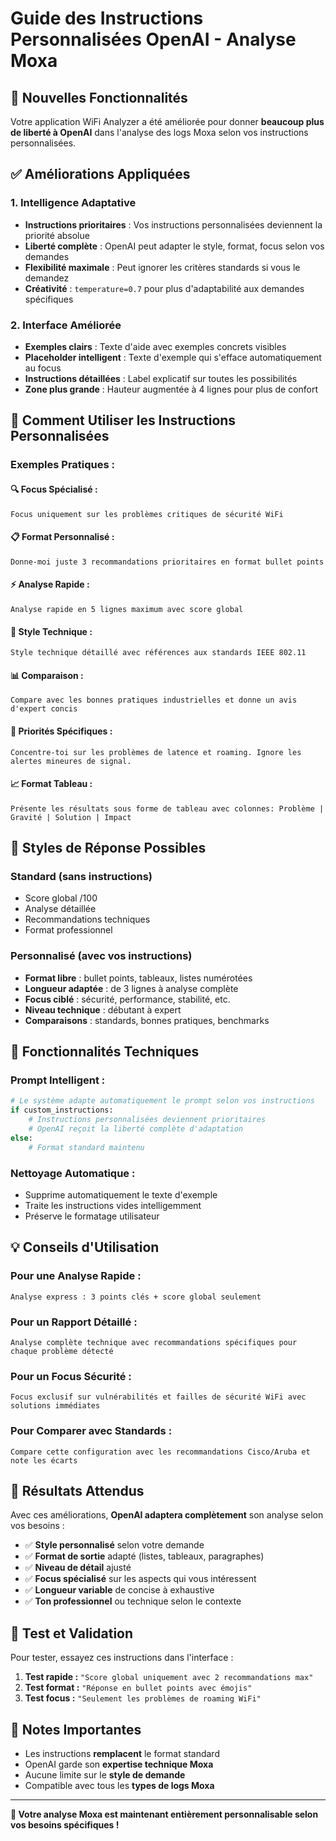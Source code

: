 # Guide des Instructions Personnalisées OpenAI - Analyse Moxa

## 🎯 **Nouvelles Fonctionnalités**

Votre application WiFi Analyzer a été améliorée pour donner **beaucoup plus de liberté à OpenAI** dans l'analyse des logs Moxa selon vos instructions personnalisées.

## ✅ **Améliorations Appliquées**

### 1. **Intelligence Adaptative**
- **Instructions prioritaires** : Vos instructions personnalisées deviennent la priorité absolue
- **Liberté complète** : OpenAI peut adapter le style, format, focus selon vos demandes
- **Flexibilité maximale** : Peut ignorer les critères standards si vous le demandez
- **Créativité** : `temperature=0.7` pour plus d'adaptabilité aux demandes spécifiques

### 2. **Interface Améliorée**
- **Exemples clairs** : Texte d'aide avec exemples concrets visibles
- **Placeholder intelligent** : Texte d'exemple qui s'efface automatiquement au focus
- **Instructions détaillées** : Label explicatif sur toutes les possibilités
- **Zone plus grande** : Hauteur augmentée à 4 lignes pour plus de confort

## 🚀 **Comment Utiliser les Instructions Personnalisées**

### **Exemples Pratiques :**

#### **🔍 Focus Spécialisé :**
```
Focus uniquement sur les problèmes critiques de sécurité WiFi
```

#### **📋 Format Personnalisé :**
```
Donne-moi juste 3 recommandations prioritaires en format bullet points
```

#### **⚡ Analyse Rapide :**
```
Analyse rapide en 5 lignes maximum avec score global
```

#### **🎯 Style Technique :**
```
Style technique détaillé avec références aux standards IEEE 802.11
```

#### **📊 Comparaison :**
```
Compare avec les bonnes pratiques industrielles et donne un avis d'expert concis
```

#### **🚨 Priorités Spécifiques :**
```
Concentre-toi sur les problèmes de latence et roaming. Ignore les alertes mineures de signal.
```

#### **📈 Format Tableau :**
```
Présente les résultats sous forme de tableau avec colonnes: Problème | Gravité | Solution | Impact
```

## 🎨 **Styles de Réponse Possibles**

### **Standard (sans instructions)**
- Score global /100
- Analyse détaillée
- Recommandations techniques
- Format professionnel

### **Personnalisé (avec vos instructions)**
- **Format libre** : bullet points, tableaux, listes numérotées
- **Longueur adaptée** : de 3 lignes à analyse complète
- **Focus ciblé** : sécurité, performance, stabilité, etc.
- **Niveau technique** : débutant à expert
- **Comparaisons** : standards, bonnes pratiques, benchmarks

## 🔧 **Fonctionnalités Techniques**

### **Prompt Intelligent :**
```python
# Le système adapte automatiquement le prompt selon vos instructions
if custom_instructions:
    # Instructions personnalisées deviennent prioritaires
    # OpenAI reçoit la liberté complète d'adaptation
else:
    # Format standard maintenu
```

### **Nettoyage Automatique :**
- Supprime automatiquement le texte d'exemple
- Traite les instructions vides intelligemment
- Préserve le formatage utilisateur

## 💡 **Conseils d'Utilisation**

### **Pour une Analyse Rapide :**
```
Analyse express : 3 points clés + score global seulement
```

### **Pour un Rapport Détaillé :**
```
Analyse complète technique avec recommandations spécifiques pour chaque problème détecté
```

### **Pour un Focus Sécurité :**
```
Focus exclusif sur vulnérabilités et failles de sécurité WiFi avec solutions immédiates
```

### **Pour Comparer avec Standards :**
```
Compare cette configuration avec les recommandations Cisco/Aruba et note les écarts
```

## 🎯 **Résultats Attendus**

Avec ces améliorations, **OpenAI adaptera complètement** son analyse selon vos besoins :

- ✅ **Style personnalisé** selon votre demande
- ✅ **Format de sortie** adapté (listes, tableaux, paragraphes)
- ✅ **Niveau de détail** ajusté
- ✅ **Focus spécialisé** sur les aspects qui vous intéressent
- ✅ **Longueur variable** de concise à exhaustive
- ✅ **Ton professionnel** ou technique selon le contexte

## 🔄 **Test et Validation**

Pour tester, essayez ces instructions dans l'interface :

1. **Test rapide :** `"Score global uniquement avec 2 recommandations max"`
2. **Test format :** `"Réponse en bullet points avec émojis"`
3. **Test focus :** `"Seulement les problèmes de roaming WiFi"`

## 📝 **Notes Importantes**

- Les instructions **remplacent** le format standard
- OpenAI garde son **expertise technique Moxa**
- Aucune limite sur le **style de demande**
- Compatible avec tous les **types de logs Moxa**

---

**🎉 Votre analyse Moxa est maintenant entièrement personnalisable selon vos besoins spécifiques !**

